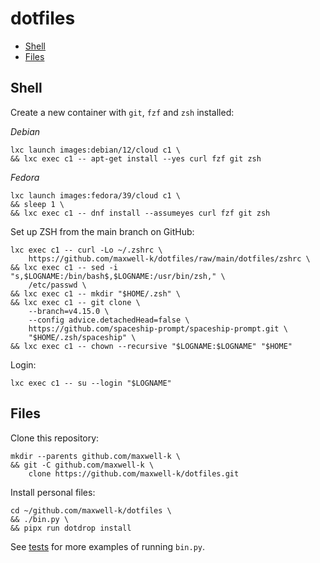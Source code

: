 # dotfiles

<!-- toc -->

- [Shell](#shell)
- [Files](#files)

<!-- tocstop -->

## Shell

Create a new container with `git`, `fzf` and `zsh` installed:

_Debian_

<!-- embedme .README.md-files/shell-00.sh -->

```
lxc launch images:debian/12/cloud c1 \
&& lxc exec c1 -- apt-get install --yes curl fzf git zsh
```

_Fedora_

    lxc launch images:fedora/39/cloud c1 \
    && sleep 1 \
    && lxc exec c1 -- dnf install --assumeyes curl fzf git zsh

Set up ZSH from the main branch on GitHub:

<!-- embedme .README.md-files/shell-01.sh -->

```
lxc exec c1 -- curl -Lo ~/.zshrc \
    https://github.com/maxwell-k/dotfiles/raw/main/dotfiles/zshrc \
&& lxc exec c1 -- sed -i "s,$LOGNAME:/bin/bash$,$LOGNAME:/usr/bin/zsh," \
    /etc/passwd \
&& lxc exec c1 -- mkdir "$HOME/.zsh" \
&& lxc exec c1 -- git clone \
    --branch=v4.15.0 \
    --config advice.detachedHead=false \
    https://github.com/spaceship-prompt/spaceship-prompt.git \
    "$HOME/.zsh/spaceship" \
&& lxc exec c1 -- chown --recursive "$LOGNAME:$LOGNAME" "$HOME"
```

Login:

    lxc exec c1 -- su --login "$LOGNAME"

<!-- cleanup in .README.md-files/shell-02.sh not shown -->

## Files

Clone this repository:

    mkdir --parents github.com/maxwell-k \
    && git -C github.com/maxwell-k \
        clone https://github.com/maxwell-k/dotfiles.git

Install personal files:

    cd ~/github.com/maxwell-k/dotfiles \
    && ./bin.py \
    && pipx run dotdrop install

See [tests](/tests/) for more examples of running `bin.py`.

<!-- vim: set filetype=markdown.embedme.markdown-toc.htmlCommentNoSpell.dprint : -->
